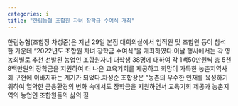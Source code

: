 ```yaml
---
categories: i
title: "한림농협 조합원 자녀 장학금 수여식 개최"
---
```

한림농협(조합장 차성준)은 지난 29일 본점 대회의실에서 임직원 및 조합원 등이 참석한 가운데 “2022년도 조합원 자녀 장학금 수여식”을 개최하였다.이날 행사에서는 각 영농회별로 추천 선발된 농업인 조합원자녀 대학생 38명에 대하여 각 1백50만원씩 총 5천8백만원의 장학금을 지원하여 더 나은 교육기회를 제공하고 희망이 가득한 농촌지역사회 구현에 이바지하는 계기가 되었다.차성준 조합장은 “농촌의 우수한 인재를 육성하기 위하여 열악한 금융환경의 변화 속에서도 장학금을 지원하면서 교육기회 제공과 농촌지역의 농업인 조합원들의 삶의 질